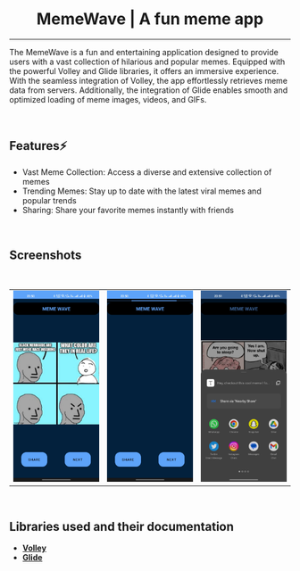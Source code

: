<div align="center">
        
# MemeWave | A fun meme app
<hr>    
</div>

<div align="left">
        
The MemeWave is a fun and entertaining application designed to provide users with a vast collection of hilarious and popular memes. Equipped with the powerful Volley and Glide libraries, it offers an immersive experience. With the seamless integration of Volley, the app effortlessly retrieves meme data from servers. Additionally, the integration of Glide enables smooth and optimized loading of meme images, videos, and GIFs. 

<br>
        
## Features⚡️

* Vast Meme Collection: Access a diverse and extensive collection of memes
* Trending Memes: Stay up to date with the latest viral memes and popular trends
* Sharing: Share your favorite memes instantly with friends

</div>

<br>

<div align="left">

## Screenshots
<br>

<table>
    <tr>
        <td><img src = "/screenshots/1.jpg" ></td>
        <td><img src = "/screenshots/2.jpg" ></td>
        <td><img src = "/screenshots/3.jpg" ></td>
    </tr>
</table>    

<br>

## Libraries used and their documentation

- [**Volley**](https://developer.android.com/training/volley)
- [**Glide**](https://github.com/bumptech/glide)

<br>

</div>
